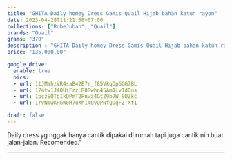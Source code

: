 ```yaml
---
title: "GHITA Daily homey Dress Gamis Quail Hijab bahan katun rayon"
date: 2023-04-28T11:21:58+07:00
collections: ["RobeJubah", "Quail"]
brands: "Quail"
grams: "370"
description : "GHITA Daily homey Dress Gamis Quail Hijab bahan katun rayon"
price: "135,000.00"

google_drive:
  enable: true
  pics:
  - url: 1tJMahzVR4saB42E7r_f85VkqDp6GG7BL
  - url: 174tw1J4QUiFzzLR0Rwhn45Am1lv1dDus
  - url: 1pczSQTqIkDPmT2Pnwz4GtZ9b7W_9UZkc
  - url: 1rVNTwKHGW0H7uXh14UvQPNfQDgFZ-Xt1

draft: false
---
```


Daily dress yg nggak hanya cantik dipakai di rumah tapi juga cantik nih buat jalan-jalan. Recomended."

----------    
 
